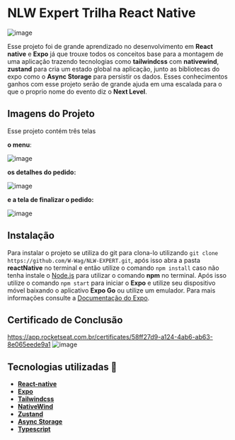# NLW Expert Trilha React Native

![image](https://github.com/W-Wag/NLW-EXPERT/assets/108705985/6a9629d1-5a50-46da-a302-56d428688798)

Esse projeto foi de grande aprendizado no desenvolvimento em **React native** e **Expo** já que trouxe todos os conceitos base para a montagem de uma aplicação trazendo tecnologias como **tailwindcss** com **nativewind**,
**zustand** para cria um estado global na aplicação, junto as bibliotecas do expo como o **Async Storage** para persistir os dados. Esses conhecimentos ganhos com esse projeto serão de grande ajuda em uma
escalada para o que o proprio nome do evento diz o **Next Level**. 

## Imagens do Projeto
Esse projeto contém três telas 

**o menu**:

![image](https://github.com/W-Wag/NLW-EXPERT/assets/108705985/d50d1212-330c-48b3-bfe7-4d01976fc115)


**os detalhes do pedido:**

![image](https://github.com/W-Wag/NLW-EXPERT/assets/108705985/66be8c5b-4e9a-4f5f-a25c-15fff453c7b4)



**e a tela de finalizar o pedido:**

![image](https://github.com/W-Wag/NLW-EXPERT/assets/108705985/e2eb9d97-b862-40ef-8115-1b8435f7cbd8)

## Instalação

Para instalar o projeto se utiliza do git para clona-lo utilizando `git clone https://github.com/W-Wag/NLW-EXPERT.git`, após isso abra a pasta **reactNative** no terminal e então utilize o comando `npm install`
caso não tenha instale o [Node.js](https://nodejs.org) para utilizar o comando **npm** no terminal. Após isso utilize o comando `npm start` para iniciar o **Expo** e utilize seu dispositivo móvel baixando o aplicativo
**Expo Go** ou utilize um emulador. Para mais informações consulte a [Documentação do Expo](https://docs.expo.dev/get-started/expo-go/).

## Certificado de Conclusão

https://app.rocketseat.com.br/certificates/58ff27d9-a124-4ab6-ab63-8e065eede9a1
![image](https://github.com/W-Wag/NLW-EXPERT/assets/108705985/96b919b4-f286-4d4d-aa28-19d2d770825d)


## Tecnologias utilizadas 🔭

- **[React-native](https://reactnative.dev/)**
- **[Expo](https://docs.expo.dev/)**
- **[Tailwindcss](https://tailwindcss.com/)**
- **[NativeWind](https://www.nativewind.dev/)**
- **[Zustand](https://zustand-demo.pmnd.rs)**
- **[Async Storage](https://docs.expo.dev/versions/latest/sdk/async-storage/)**
- **[Typescript](https://www.typescriptlang.org/)**
